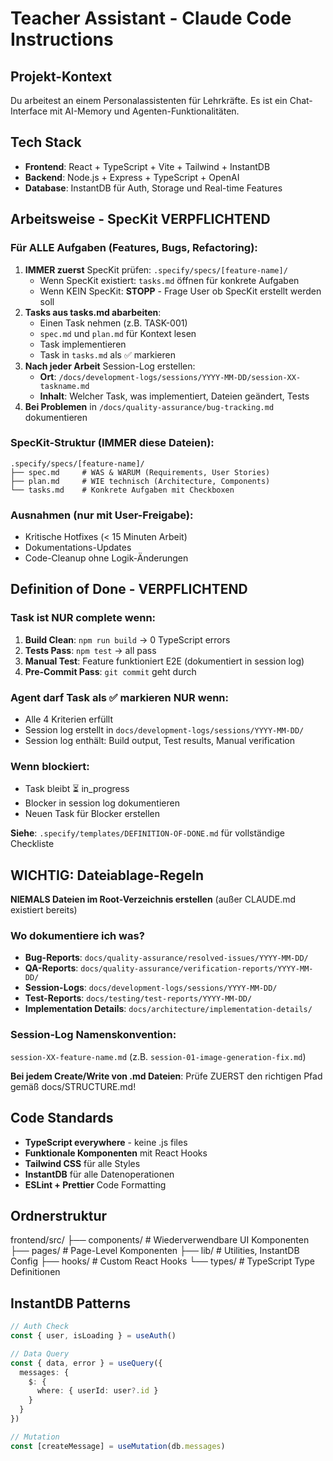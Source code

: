 # Teacher Assistant - Claude Code Instructions

## Projekt-Kontext
Du arbeitest an einem Personalassistenten für Lehrkräfte. Es ist ein Chat-Interface mit AI-Memory und Agenten-Funktionalitäten.

## Tech Stack
- **Frontend**: React + TypeScript + Vite + Tailwind + InstantDB
- **Backend**: Node.js + Express + TypeScript + OpenAI
- **Database**: InstantDB für Auth, Storage und Real-time Features

## Arbeitsweise - SpecKit VERPFLICHTEND

### Für ALLE Aufgaben (Features, Bugs, Refactoring):
1. **IMMER zuerst** SpecKit prüfen: `.specify/specs/[feature-name]/`
   - Wenn SpecKit existiert: `tasks.md` öffnen für konkrete Aufgaben
   - Wenn KEIN SpecKit: **STOPP** - Frage User ob SpecKit erstellt werden soll
2. **Tasks aus tasks.md abarbeiten**:
   - Einen Task nehmen (z.B. TASK-001)
   - `spec.md` und `plan.md` für Kontext lesen
   - Task implementieren
   - Task in `tasks.md` als ✅ markieren
3. **Nach jeder Arbeit** Session-Log erstellen:
   - **Ort**: `/docs/development-logs/sessions/YYYY-MM-DD/session-XX-taskname.md`
   - **Inhalt**: Welcher Task, was implementiert, Dateien geändert, Tests
4. **Bei Problemen** in `/docs/quality-assurance/bug-tracking.md` dokumentieren

### SpecKit-Struktur (IMMER diese Dateien):
```
.specify/specs/[feature-name]/
├── spec.md     # WAS & WARUM (Requirements, User Stories)
├── plan.md     # WIE technisch (Architecture, Components)
└── tasks.md    # Konkrete Aufgaben mit Checkboxen
```

### Ausnahmen (nur mit User-Freigabe):
- Kritische Hotfixes (< 15 Minuten Arbeit)
- Dokumentations-Updates
- Code-Cleanup ohne Logik-Änderungen

## Definition of Done - VERPFLICHTEND

### Task ist NUR complete wenn:

1. **Build Clean**: `npm run build` → 0 TypeScript errors
2. **Tests Pass**: `npm test` → all pass
3. **Manual Test**: Feature funktioniert E2E (dokumentiert in session log)
4. **Pre-Commit Pass**: `git commit` geht durch

### Agent darf Task als ✅ markieren NUR wenn:
- Alle 4 Kriterien erfüllt
- Session log erstellt in `docs/development-logs/sessions/YYYY-MM-DD/`
- Session log enthält: Build output, Test results, Manual verification

### Wenn blockiert:
- Task bleibt ⏳ in_progress
- Blocker in session log dokumentieren
- Neuen Task für Blocker erstellen

**Siehe**: `.specify/templates/DEFINITION-OF-DONE.md` für vollständige Checkliste

## WICHTIG: Dateiablage-Regeln
**NIEMALS Dateien im Root-Verzeichnis erstellen** (außer CLAUDE.md existiert bereits)

### Wo dokumentiere ich was?
- **Bug-Reports**: `docs/quality-assurance/resolved-issues/YYYY-MM-DD/`
- **QA-Reports**: `docs/quality-assurance/verification-reports/YYYY-MM-DD/`
- **Session-Logs**: `docs/development-logs/sessions/YYYY-MM-DD/`
- **Test-Reports**: `docs/testing/test-reports/YYYY-MM-DD/`
- **Implementation Details**: `docs/architecture/implementation-details/`

### Session-Log Namenskonvention:
`session-XX-feature-name.md` (z.B. `session-01-image-generation-fix.md`)

**Bei jedem Create/Write von .md Dateien**: Prüfe ZUERST den richtigen Pfad gemäß docs/STRUCTURE.md!

## Code Standards
- **TypeScript everywhere** - keine .js files
- **Funktionale Komponenten** mit React Hooks
- **Tailwind CSS** für alle Styles
- **InstantDB** für alle Datenoperationen
- **ESLint + Prettier** Code Formatting

## Ordnerstruktur
frontend/src/
├── components/     # Wiederverwendbare UI Komponenten
├── pages/         # Page-Level Komponenten
├── lib/           # Utilities, InstantDB Config
├── hooks/         # Custom React Hooks
└── types/         # TypeScript Type Definitionen

## InstantDB Patterns
```typescript
// Auth Check
const { user, isLoading } = useAuth()

// Data Query
const { data, error } = useQuery({
  messages: {
    $: {
      where: { userId: user?.id }
    }
  }
})

// Mutation
const [createMessage] = useMutation(db.messages)
```

